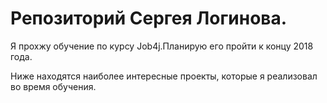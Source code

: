 # Репозиторий Сергея Логинова.

Я прохжу обучение по курсу Job4j.Планирую его пройти к концу 2018 года.

Ниже находятся наиболее интересные проекты, которые я реализовал во время обучения.
